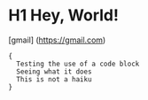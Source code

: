 # H1 Hey, World!
[gmail] (https://gmail.com)
```
{
  Testing the use of a code block
  Seeing what it does
  This is not a haiku
}
```
